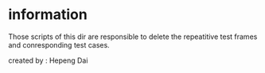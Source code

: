 # information

Those scripts of this dir are responsible to delete the repeatitive test frames and conresponding test cases.


created by : Hepeng Dai